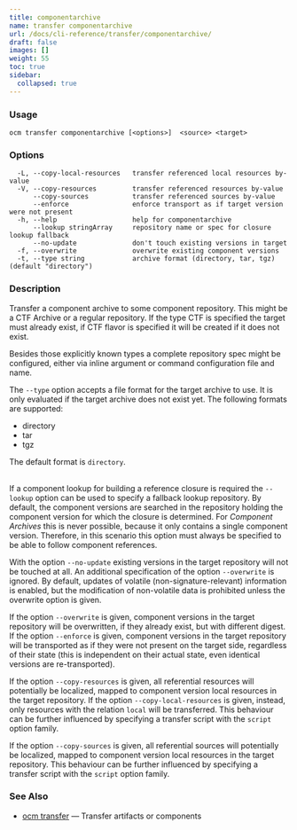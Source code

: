 ```yaml
---
title: componentarchive
name: transfer componentarchive
url: /docs/cli-reference/transfer/componentarchive/
draft: false
images: []
weight: 55
toc: true
sidebar:
  collapsed: true
---
```

### Usage

```
ocm transfer componentarchive [<options>]  <source> <target>
```

### Options

```
  -L, --copy-local-resources   transfer referenced local resources by-value
  -V, --copy-resources         transfer referenced resources by-value
      --copy-sources           transfer referenced sources by-value
      --enforce                enforce transport as if target version were not present
  -h, --help                   help for componentarchive
      --lookup stringArray     repository name or spec for closure lookup fallback
      --no-update              don't touch existing versions in target
  -f, --overwrite              overwrite existing component versions
  -t, --type string            archive format (directory, tar, tgz) (default "directory")
```

### Description


Transfer a component archive to some component repository. This might
be a CTF Archive or a regular repository.
If the type CTF is specified the target must already exist, if CTF flavor
is specified it will be created if it does not exist.

Besides those explicitly known types a complete repository spec might be configured,
either via inline argument or command configuration file and name.


The <code>--type</code> option accepts a file format for the
target archive to use. It is only evaluated if the target 
archive does not exist yet. The following formats are supported:
- directory
- tar
- tgz

The default format is <code>directory</code>.

\
If a component lookup for building a reference closure is required
the <code>--lookup</code>  option can be used to specify a fallback
lookup repository. By default, the component versions are searched in
the repository holding the component version for which the closure is
determined. For *Component Archives* this is never possible, because
it only contains a single component version. Therefore, in this scenario
this option must always be specified to be able to follow component
references.


With the option <code>--no-update</code> existing versions in the target
repository will not be touched at all. An additional specification of the
option <code>--overwrite</code> is ignored. By default, updates of
volatile (non-signature-relevant) information is enabled, but the
modification of non-volatile data is prohibited unless the overwrite
option is given.


If the option <code>--overwrite</code> is given, component versions in the
target repository will be overwritten, if they already exist, but with different digest.
If the option <code>--enforce</code> is given, component versions in the
target repository will be transported as if they were not present on the target side,
regardless of their state (this is independent on their actual state, even identical 
versions are re-transported).


If the option <code>--copy-resources</code> is given, all referential 
resources will potentially be localized, mapped to component version local
resources in the target repository. If the option <code>--copy-local-resources</code> 
is given, instead, only resources with the relation <code>local</code> will be
transferred. This behaviour can be further influenced by specifying a transfer
script with the <code>script</code> option family.


If the option <code>--copy-sources</code> is given, all referential 
sources will potentially be localized, mapped to component version local
resources in the target repository.
This behaviour can be further influenced by specifying a transfer script
with the <code>script</code> option family.


### See Also

* [ocm transfer](/docs/cli-reference/transfer/)	 &mdash; Transfer artifacts or components

